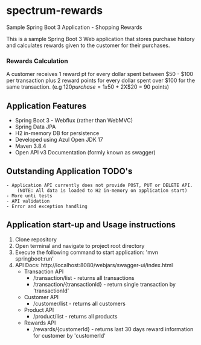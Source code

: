 # spectrum-rewards
Sample Spring Boot 3 Application - Shopping Rewards 

This is a sample Spring Boot 3 Web application that stores purchase history and calculates
rewards given to the customer for their purchases.

### Rewards Calculation

A customer receives 1 reward pt for every dollar spent between $50 - $100 per transaction
plus 2 reward points for every dollar spent over $100 for the same transaction.
(e.g $120 purchase = 1x$50 + 2X$20 = 90 points)


## Application Features

* Spring Boot 3 - Webflux (rather than WebMVC)
* Spring Data JPA
* H2 in-memory DB for persistence
* Developed using Azul Open JDK 17
* Maven 3.8.4
* Open API v3 Documentation (formly known as swagger)

## Outstanding Application TODO's
    - Application API currently does not provide POST, PUT or DELETE API. 
        (NOTE: All data is loaded to H2 in-memory on application start)
    - More unti tests
    - API validation
    - Error and exception handling

## Application start-up and Usage instructions

1) Clone repository
2) Open terminal and navigate to project root directory
3) Execute the following command to start application: 'mvn springboot:run'
4) API Docs: http://localhost:8080/webjars/swagger-ui/index.html
    * Transaction API
      - /transaction/list - returns all transactions
      - /transaction/{transactionId} - return single transaction by 'transactionId'
    * Customer API
      - /customer/list - returns all customers
    * Product API
      - /product/list - returns all products
    * Rewards API
      - /rewards/{customerId} - returns last 30 days reward information for customer by 'customerId'
